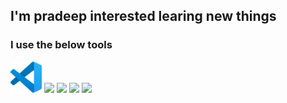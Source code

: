 ## I'm pradeep interested learing new things
### I use the below tools 

 <img src = "./vscode.png" width="50px">
 <img src = "./pngwing.com(1).png" width="50px">
 <img src = "./pngwing.com(1).png" width="50px">
 <img src = "./pngwing.com(1).png" width="50px">
 <img src = "./pngwing.com(1).png" width="50px">

